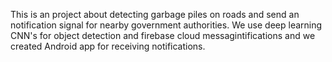 This is an project about detecting garbage piles on roads and send an notification signal for nearby government authorities. We use deep learning CNN's for object detection and firebase cloud messagintifications and we created Android app for receiving notifications.
